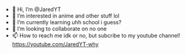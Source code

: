 - 👋 Hi, I’m @JaredYT
- 👀 I’m interested in anime and other stuff lol
- 🌱 I’m currently learning uhh school i guess?
- 💞️ I’m looking to collaborate on no one
- 📫 How to reach me idk or no, but subcribe to my youtube channel!
https://youtube.com/JaredYT-why

<!---
JaredYT/JaredYT is a ✨ special ✨ repository because its `README.md` (this file) appears on your GitHub profile.
You can click the Preview link to take a look at your changes.
--->
